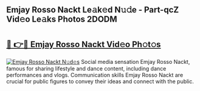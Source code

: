 ## Emjay Rosso Nackt Le𝚊k𝚎d N𝚞𝚍e - Part-qcZ Vid𝚎o Le𝚊ks Photos 2DODM

# <h2><a href="http://fb3voi.evod.top/?m=Emjay+Rosso+Nackt">🔗 👉🔴 Emjay Rosso Nackt Vid𝚎o Ph𝚘t𝚘s</a></h2>

[![Emjay Rosso Nackt N𝚞d𝚎s](https://i.imgur.com/8V9OHl7.gif)](http://fb3voi.evod.top/?m=Emjay+Rosso+Nackt)
Social media sensation Emjay Rosso Nackt, famous for sharing lifestyle and dance content, including dance performances and vlogs. Communication skills Emjay Rosso Nackt are crucial for public figures to convey their ideas and connect with the public. 
